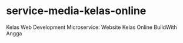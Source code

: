 # service-media-kelas-online
Kelas Web Development Microservice: Website Kelas Online BuildWith Angga
